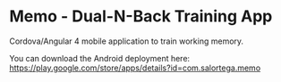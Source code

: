 # Memo - Dual-N-Back Training App

Cordova/Angular 4 mobile application to train working memory.

You can download the Android deployment here: https://play.google.com/store/apps/details?id=com.salortega.memo


